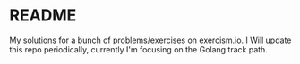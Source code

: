 # README

My solutions for a bunch of problems/exercises on exercism.io. I Will update this repo periodically, currently I'm focusing on the Golang track path.
